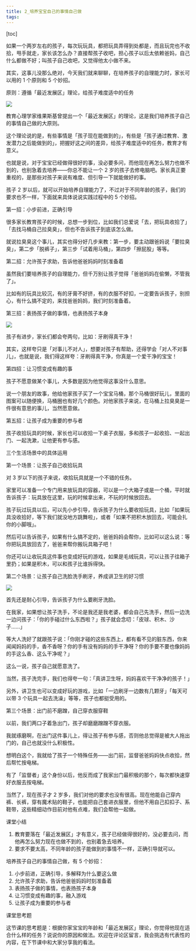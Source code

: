 ```yaml
---
title: 2_培养宝宝自己的事情自己做
tags: 
---
```


[toc]

如果一个两岁左右的孩子，每次玩玩具，都把玩具弄得到处都是，而且玩完也不收拾，甩手就走，家长该怎么办？直接帮孩子收吧，担心孩子以后太依赖爸妈，自己什么都做不好；叫孩子自己收吧，又觉得他太小做不来。

其实，这事儿没那么绝对，今天我们就来聊聊，在培养孩子的自理能力时，家长可以用的 1 个原则和 5 个妙招。

原则：遵循「最近发展区」理论，给孩子难度适中的任务

![](D:\rxc\Youdao\qq60D7A4C5816997386EF19FA2797A7729\9b2c6a7ad89644d6a631f957b13c4940\_1505911249.jpeg)

教育心理学家维果斯基曾提出一个「最近发展区」的理论，这是我们培养孩子自己的事情自己做的大原则。

这个理论说的是，有些事情是「孩子现在能做到的」，有些是「孩子通过教育、激发潜力之后能做到的」，把握好这之间的差异，给孩子难度适中的任务，教育才有意义。

也就是说，对于宝宝已经做得很好的事，没必要多问，而他现在再怎么努力也做不到的，也别急着去培养——你总不能让一个 2 岁的孩子去修电脑吧。家长真正要重视的，是那些对孩子来说有难度、但引导一下就能做好的事。

孩子 2 岁以后，就可以开始培养自理能力了，不过对于不同年龄的孩子，我们的要求也不一样，下面就来具体说说实践过程中的 5 个妙招。

第一招：小步前进，正确引导

很多家长教育孩子的时候，总想一步到位，比如我们总爱说「去，把玩具收拾了」「去找马桶自己拉臭臭」，但也不告诉孩子到底该怎么做。

就说拉臭臭这个事儿，其实也得分好几步来教：第一步，要主动跟爸妈说「要拉臭臭」，第二步「脱裤子」，第三步「试着用马桶」，第四步「擦屁股」等等。

第二招：允许孩子求助，告诉他爸爸妈妈时刻准备着

虽然我们要培养孩子的自理能力，但千万别让孩子觉得「爸爸妈妈在偷懒，不管我了」。

比如有的玩具比较沉，有的牙膏不好挤，有的衣服不好扣，一定要告诉孩子，别担心，有什么搞不定的，来找爸爸妈妈，我们时刻准备着。

第三招：表扬孩子做的事情，也表扬孩子本身

![](D:\rxc\Youdao\qq60D7A4C5816997386EF19FA2797A7729\6589e05d63ee41608fb3d4c2f11772fc\_1505911249.jpeg)

孩子有进步，家长们都会夸两句，比如：牙刷得真干净！

其实，这样夸只是「对事儿不对人」，想要对孩子有帮助，还得学会「对人不对事儿」，也就是说，我们得这样夸：牙刷得真干净，你真是一个爱干净的宝宝！

第四招：让习惯变成有趣的事

孩子不愿意做某个事儿，大多数是因为他觉得这事没什么意思。

说一个朋友的故事，他给他家孩子买了一个宝宝马桶，那个马桶很好玩儿，里面的图案可以随便换，马桶圈也有好几个颜色。对他家孩子来说，在马桶上拉臭臭是一件很有意思的事儿，当然愿意做。

第五招：让孩子成为重要的参与者

孩子收拾玩具的时候，家长也可以收拾一下桌子衣服，多和孩子一起收拾、一起出门、一起洗漱，让他更有参与感。

三个生活场景中的具体运用

第一个场景：让孩子自己收拾玩具

对 3 岁以下的孩子来说，收拾玩具就是一个不错的任务。

家里可以准备一个专门用来放玩具的容器，可以是一个大箱子或是一个桶，平时就告诉孩子：玩具放在这里，玩的时候拿出来，不玩的时候放回去。

孩子玩过玩具以后，可以先小步引导，告诉孩子为什么要收拾玩具，比如「如果玩具没收拾好，等下我们就没地方跳舞啦」，或者「如果不把积木放回去，可能会扎你的小脚哦」。

然后可以告诉孩子，如果有什么搞不定的，爸爸妈妈会帮你，比如可以这么说：等你把玩具放回去了，爸爸来帮你搬玩具箱子吧！

你还可以让收玩具这件事也变成好玩的游戏，如果是毛绒玩具，可以让孩子往箱子里扔；如果是积木，可以和孩子比谁拆得快。

第二个场景：让孩子自己洗脸洗手刷牙，养成讲卫生的好习惯

![](D:\rxc\Youdao\qq60D7A4C5816997386EF19FA2797A7729\3e48cf36dd3f44afae54474a75742f07\_1505911249.jpeg)

首先还是耐心引导，告诉孩子为什么要刷牙洗脸。

在我家，如果想让孩子洗手，不论是我还是我老婆，都会自己先洗手，然后一边洗一边问孩子：「你的手碰过什么东西啦？」孩子就会念叨：「皮球、积木、沙子……」

等大人洗好了就跟孩子说：「你刚才碰的这些东西上，都有看不见的脏东西，你来闻闻妈妈的手，香不香呀？你的手有没有妈妈的手干净呀？你的手要不要也像妈妈的手这么香、这么干净呢？」

这么一说，孩子自己就愿意洗了。

当然，孩子洗完手，我们也得夸一句：「真讲卫生呀，妈妈喜欢干干净净的孩子！」

另外，讲卫生也可以变成好玩的游戏，比如「一边刷牙一边数有几颗牙」「每天可以带 3 个玩具一起去洗澡」等等，孩子也都挺受用的。

第三个场景：出门前不磨蹭，自己穿衣服穿鞋

以前，我们两口子着急出门，孩子却磨磨蹭蹭不穿衣服。

我就琢磨啊，在出门这件事儿上，得让孩子有参与感，否则他总觉得是被大人拖出门的，自己也就没什么积极性。

想明白这个，我就给了孩子一个特殊任务——出门前，监督爸爸妈妈快点收拾，然后帮忙按电梯。

有了「监督者」这个身份以后，他反而成了我家出门最积极的那个，每次都快速穿好衣服去按电梯。

当然了，现在孩子才 2 岁多，我们对他的要求也没有很高。现在他能自己穿内裤、长裤，穿有魔术贴的鞋子，也能把自己套进衣服里，但他不用自己扣扣子、系鞋带，这些精细动作目前对他有点难，我们会帮他一起做。

课堂小结

1. 教育要落在「最近发展区」才有意义，孩子已经做得很好的，没必要去问，而他再怎么努力现在也做不到的，也别着急去培养。
2. 要求不要太高，不同年龄的孩子能做到的事情不一样，正确引导就可以。

培养孩子自己的事情自己做，有 5 个妙招：
1. 小步前进，正确引导，多解释为什么要这么做
2. 允许孩子求助，告诉他爸爸妈妈时刻准备着
3. 表扬孩子做的事情，也表扬孩子本身
4. 让习惯变成有趣的事，融入游戏
5. 让孩子成为重要的参与者

课堂思考题

这节课的思考题是：根据你家宝宝的年龄和「最近发展区」理论，你觉得他现在适合什么样的任务？说说你的原因和做法。欢迎在评论区留言，我会挑选有代表性的内容，在下节课中和大家分享我的看法。